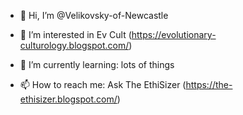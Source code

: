 - 👋 Hi, I’m @Velikovsky-of-Newcastle
- 👀 I’m interested in Ev Cult (https://evolutionary-culturology.blogspot.com/)
- 🌱 I’m currently learning: lots of things

- 📫 How to reach me: Ask The EthiSizer (https://the-ethisizer.blogspot.com/)

<!---
Velikovsky-of-Newcastle/Velikovsky-of-Newcastle is a ✨ special ✨ repository because its `README.md` (this file) appears on your GitHub profile.
You can click the Preview link to take a look at your changes.
--->
